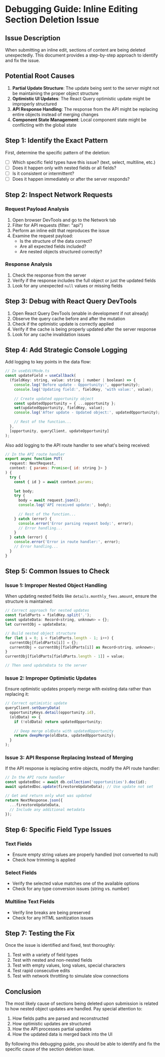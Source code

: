 # Debugging Guide: Inline Editing Section Deletion Issue

## Issue Description
When submitting an inline edit, sections of content are being deleted unexpectedly. This document provides a step-by-step approach to identify and fix the issue.

## Potential Root Causes

1. **Partial Update Structure**: The update being sent to the server might not be maintaining the proper object structure
2. **Optimistic UI Updates**: The React Query optimistic update might be improperly structured
3. **API Response Handling**: The response from the API might be replacing entire objects instead of merging changes
4. **Component State Management**: Local component state might be conflicting with the global state

## Step 1: Identify the Exact Pattern

First, determine the specific pattern of the deletion:

- [ ] Which specific field types have this issue? (text, select, multiline, etc.)
- [ ] Does it happen only with nested fields or all fields?
- [ ] Is it consistent or intermittent?
- [ ] Does it happen immediately or after the server responds?

## Step 2: Inspect Network Requests

### Request Payload Analysis
1. Open browser DevTools and go to the Network tab
2. Filter for API requests (filter: "api")
3. Perform an inline edit that reproduces the issue
4. Examine the request payload:
   - Is the structure of the data correct?
   - Are all expected fields included?
   - Are nested objects structured correctly?

### Response Analysis
1. Check the response from the server
2. Verify if the response includes the full object or just the updated fields
3. Look for any unexpected `null` values or missing fields

## Step 3: Debug with React Query DevTools

1. Open React Query DevTools (enable in development if not already)
2. Observe the query cache before and after the mutation
3. Check if the optimistic update is correctly applied
4. Verify if the cache is being properly updated after the server response
5. Look for any cache invalidation issues

## Step 4: Add Strategic Console Logging

Add logging to key points in the data flow:

```jsx
// In useEditMode.ts
const updateField = useCallback(
  (fieldKey: string, value: string | number | boolean) => {
    console.log('Before update - Opportunity:', opportunity);
    console.log('Updating field:', fieldKey, 'with value:', value);
    
    // Create updated opportunity object
    const updatedOpportunity = { ...opportunity };
    set(updatedOpportunity, fieldKey, value);
    console.log('After update - Updated object:', updatedOpportunity);
    
    // Rest of the function...
  },
  [opportunity, queryClient, updateOpportunity]
);
```

Also add logging to the API route handler to see what's being received:

```jsx
// In the API route handler
export async function PUT(
  request: NextRequest,
  context: { params: Promise<{ id: string }> }
) {
  try {
    const { id } = await context.params;
    
    let body;
    try {
      body = await request.json();
      console.log('API received update:', body);
      
      // Rest of the function...
    } catch (error) {
      console.error('Error parsing request body:', error);
      // Error handling...
    }
  } catch (error) {
    console.error('Error in route handler:', error);
    // Error handling...
  }
}
```

## Step 5: Common Issues to Check

### Issue 1: Improper Nested Object Handling
When updating nested fields like `details.monthly_fees.amount`, ensure the structure is maintained:

```jsx
// Correct approach for nested updates
const fieldParts = fieldKey.split('.');
const updateData: Record<string, unknown> = {};
let currentObj = updateData;

// Build nested object structure
for (let i = 0; i < fieldParts.length - 1; i++) {
  currentObj[fieldParts[i]] = {};
  currentObj = currentObj[fieldParts[i]] as Record<string, unknown>;
}
currentObj[fieldParts[fieldParts.length - 1]] = value;

// Then send updateData to the server
```

### Issue 2: Improper Optimistic Updates
Ensure optimistic updates properly merge with existing data rather than replacing it:

```jsx
// Correct optimistic update
queryClient.setQueryData(
  opportunityKeys.detail(opportunity.id),
  (oldData) => {
    if (!oldData) return updatedOpportunity;
    
    // Deep merge oldData with updatedOpportunity
    return deepMerge(oldData, updatedOpportunity);
  }
);
```

### Issue 3: API Response Replacing Instead of Merging
If the API response is replacing entire objects, modify the API route handler:

```jsx
// In the API route handler
const updatedDoc = await db.collection('opportunities').doc(id);
await updatedDoc.update(firestoreUpdateData); // Use update not set

// Get and return only what was updated
return NextResponse.json({
  ...firestoreUpdateData,
  // Include any additional metadata
});
```

## Step 6: Specific Field Type Issues

### Text Fields
- Ensure empty string values are properly handled (not converted to null)
- Check how trimming is applied

### Select Fields
- Verify the selected value matches one of the available options
- Check for any type conversion issues (string vs. number)

### Multiline Text Fields
- Verify line breaks are being preserved
- Check for any HTML sanitization issues

## Step 7: Testing the Fix

Once the issue is identified and fixed, test thoroughly:

1. Test with a variety of field types
2. Test with nested and non-nested fields
3. Test with empty values, long values, special characters
4. Test rapid consecutive edits
5. Test with network throttling to simulate slow connections

## Conclusion

The most likely cause of sections being deleted upon submission is related to how nested object updates are handled. Pay special attention to:

1. How fields paths are parsed and reconstructed
2. How optimistic updates are structured
3. How the API processes partial updates
4. How the updated data is merged back into the UI

By following this debugging guide, you should be able to identify and fix the specific cause of the section deletion issue. 